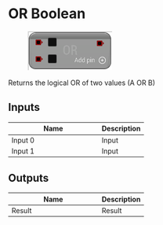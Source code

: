# OR Boolean

<div align="left" data-full-width="false">

<figure><img src="../../../../.gitbook/assets/OR_Boolean.png" alt=""><figcaption></figcaption></figure>

</div>

Returns the logical OR of two values (A OR B)

## Inputs

<table><thead><tr><th width="170">Name</th><th>Description</th></tr></thead><tbody><tr><td>Input 0</td><td>Input</td></tr><tr><td>Input 1</td><td>Input</td></tr></tbody></table>

## Outputs

<table><thead><tr><th width="170">Name</th><th>Description</th></tr></thead><tbody><tr><td>Result</td><td>Result</td></tr></tbody></table>
